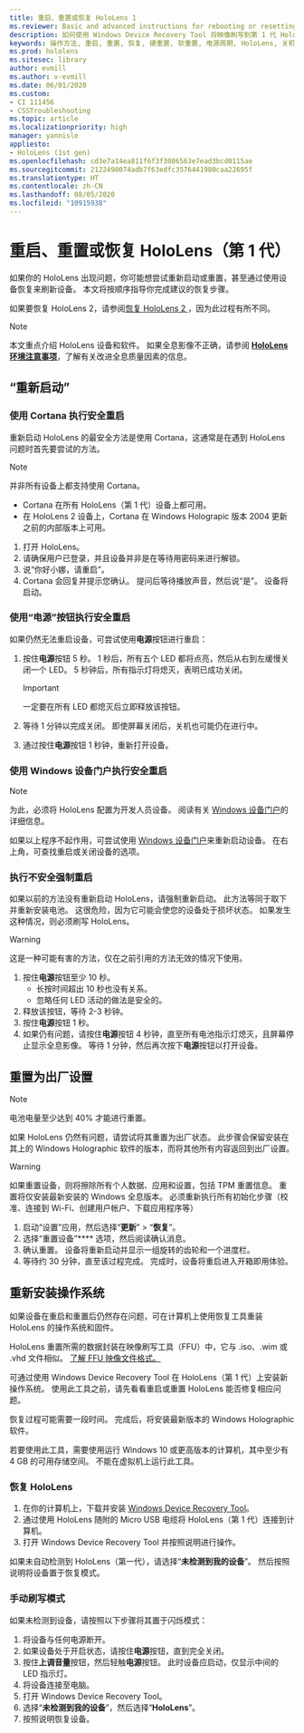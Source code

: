 ```yaml
---
title: 重启、重置或恢复 HoloLens 1
ms.reviewer: Basic and advanced instructions for rebooting or resetting your HoloLens.
description: 如何使用 Windows Device Recovery Tool 将映像刷写到第 1 代 HoloLens。
keywords: 操作方法, 重启, 重置, 恢复, 硬重置, 软重置, 电源周期, HoloLens, 关机, wdrt, windows device recovery tool
ms.prod: hololens
ms.sitesec: library
author: evmill
ms.author: v-evmill
ms.date: 06/01/2020
ms.custom:
- CI 111456
- CSSTroubleshooting
ms.topic: article
ms.localizationpriority: high
manager: yannisle
appliesto:
- HoloLens (1st gen)
ms.openlocfilehash: cd3e7a14ea811f6f3f3086563e7ead3bcd0115ae
ms.sourcegitcommit: 2122490074adb7f63edfc3576441980caa22695f
ms.translationtype: HT
ms.contentlocale: zh-CN
ms.lasthandoff: 08/05/2020
ms.locfileid: "10915938"
---
```

# 重启、重置或恢复 HoloLens（第 1 代）

如果你的 HoloLens 出现问题，你可能想尝试重新启动或重置，甚至通过使用设备恢复来刷新设备。 本文将按顺序指导你完成建议的恢复步骤。

如果要恢复 HoloLens 2，请参阅[恢复 HoloLens 2 ](https://docs.microsoft.com/hololens/hololens-recovery)，因为此过程有所不同。

> [!NOTE]
> 本文重点介绍 HoloLens 设备和软件。 如果全息影像不正确，请参阅 **[HoloLens 环境注意事项](hololens-environment-considerations.md)**，了解有关改进全息质量因素的信息。

## “重新启动”

### 使用 Cortana 执行安全重启

重新启动 HoloLens 的最安全方法是使用 Cortana，这通常是在遇到 HoloLens 问题时首先要尝试的方法。

> [!NOTE] 
> 并非所有设备上都支持使用 Cortana。
> - Cortana 在所有 HoloLens（第 1 代）设备上都可用。 
> - 在 HoloLens 2 设备上，Cortana 在 Windows Holograpic 版本 2004 更新之前的内部版本上可用。

1. 打开 HoloLens。
1. 请确保用户已登录，并且设备并非是在等待用密码来进行解锁。
2. 说“你好小娜，请重启”。
3. Cortana 会回复并提示您确认。 提问后等待播放声音，然后说“是”。 设备将启动。

### 使用“电源”按钮执行安全重启

如果仍然无法重启设备，可尝试使用**电源**按钮进行重启：

1. 按住**电源**按钮 5 秒。 1 秒后，所有五个 LED 都将点亮，然后从右到左缓慢关闭一个 LED。 5 秒钟后，所有指示灯将熄灭，表明已成功关闭。
      
   > [!IMPORTANT]
   > 一定要在所有 LED 都熄灭后立即释放该按钮。
1. 等待 1 分钟以完成关闭。 即使屏幕关闭后，关机也可能仍在进行中。
2. 通过按住**电源**按钮 1 秒钟，重新打开设备。

### 使用 Windows 设备门户执行安全重启

> [!NOTE]
> 为此，必须将 HoloLens 配置为开发人员设备。 阅读有关 [Windows 设备门户](https://docs.microsoft.com/windows/mixed-reality/using-the-windows-device-portal)的详细信息。

如果以上程序不起作用，可尝试使用 [Windows 设备门户](https://docs.microsoft.com/windows/mixed-reality/using-the-windows-device-portal)来重新启动设备。 在右上角，可查找重启或关闭设备的选项。

### 执行不安全强制重启

如果以前的方法没有重新启动 HoloLens，请强制重新启动。 此方法等同于取下并重新安装电池。 这很危险，因为它可能会使您的设备处于损坏状态。 如果发生这种情况，则必须刷写 HoloLens。  

> [!WARNING]
> 这是一种可能有害的方法，仅在之前引用的方法无效的情况下使用。

1. 按住**电源**按钮至少 10 秒。
   - 长按时间超出 10 秒也没有关系。
   - 忽略任何 LED 活动的做法是安全的。
1. 释放该按钮，等待 2-3 秒钟。
1. 按住**电源**按钮 1 秒。
1. 如果仍有问题，请按住**电源**按钮 4 秒钟，直至所有电池指示灯熄灭，且屏幕停止显示全息影像。 等待 1 分钟，然后再次按下**电源**按钮以打开设备。

## 重置为出厂设置

> [!NOTE]
> 电池电量至少达到 40% 才能进行重置。

如果 HoloLens 仍然有问题，请尝试将其重置为出厂状态。 此步骤会保留安装在其上的 Windows Holographic 软件的版本，而将其他所有内容返回到出厂设置。

>[!WARNING]
> 如果重置设备，则将擦除所有个人数据、应用和设置，包括 TPM 重置信息。 重置将仅安装最新安装的 Windows 全息版本。 必须重新执行所有初始化步骤（校准、连接到 Wi-Fi、创建用户帐户、下载应用程序等）

1. 启动“设置”应用，然后选择“**更新**” > “**恢复**”。
1. 选择“重置设备”**** 选项，然后阅读确认消息。
1. 确认重置。 设备将重新启动并显示一组旋转的齿轮和一个进度栏。
1. 等待约 30 分钟，直至该过程完成。 完成时，设备将重启进入开箱即用体验。

## 重新安装操作系统

如果设备在重启和重置后仍然存在问题，可在计算机上使用恢复工具重装 HoloLens 的操作系统和固件。  

HoloLens 重置所需的数据封装在映像刷写工具（FFU）中，它与 .iso、.wim 或 .vhd 文件相似。 [了解 FFU 映像文件格式。](https://docs.microsoft.com/windows-hardware/manufacture/desktop/wim-vs-ffu-image-file-formats)

可通过使用 Windows Device Recovery Tool 在 HoloLens（第 1 代）上安装新操作系统。 使用此工具之前，请先看看重启或重置 HoloLens 能否修复相应问题。

恢复过程可能需要一段时间。 完成后，将安装最新版本的 Windows Holographic 软件。

若要使用此工具，需要使用运行 Windows 10 或更高版本的计算机，其中至少有 4 GB 的可用存储空间。 不能在虚拟机上运行此工具。

### 恢复 HoloLens

1. 在你的计算机上，下载并安装 [Windows Device Recovery Tool](https://support.microsoft.com/help/12379/windows-10-mobile-device-recovery-tool-faq)。
1. 通过使用 HoloLens 随附的 Micro USB 电缆将 HoloLens（第 1 代）连接到计算机。
1. 打开 Windows Device Recovery Tool 并按照说明进行操作。

如果未自动检测到 HoloLens（第一代），请选择“**未检测到我的设备**”。 然后按照说明将设备置于恢复模式。

### 手动刷写模式

如果未检测到设备，请按照以下步骤将其置于闪烁模式：

1. 将设备与任何电源断开。
1. 如果设备处于开启状态，请按住**电源**按钮，直到完全关闭。
2. 按住**上调音量**按钮，然后轻触**电源**按钮。 此时设备应启动，仅显示中间的 LED 指示灯。
3. 将设备连接至电脑。
4. 打开 Windows Device Recovery Tool。
5. 选择“**未检测到我的设备**”，然后选择“**HoloLens**”。 
6. 按照说明恢复设备。
